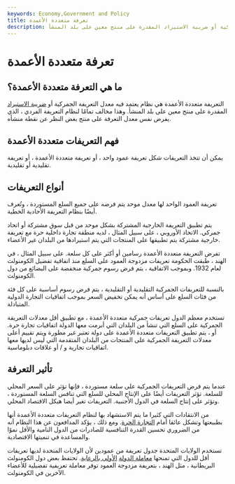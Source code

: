 ```yaml
---
keywords: Economy,Government and Policy
title: تعرفة متعددة الأعمدة
description: التعريفة متعددة الأعمدة هي نظام يعتمد فيه معدل التعريفة الجمركية أو ضريبة الاستيراد المقدرة على منتج معين على بلد المنشأ.
---
```


# تعرفة متعددة الأعمدة
## ما هي التعرفة متعددة الأعمدة؟

التعريفة متعددة الأعمدة هي نظام يعتمد فيه معدل التعريفة الجمركية أو [ضريبة الاستيراد](/import-duty) المقدرة على منتج معين على بلد المنشأ. وهذا مخالف تمامًا لنظام التعريفة الفردي ، الذي يفرض نفس معدل التعرفة على منتج بغض النظر عن نقطة منشأه.

## فهم التعريفات متعددة الأعمدة

يمكن أن تتخذ التعريفات شكل تعريفة عمود واحد ، أو تعريفة متعددة الأعمدة ، أو تعريفة تقليدية أو تقليدية.

## أنواع التعريفات

تعريفة العمود الواحد لها معدل موحد يتم فرضه على جميع السلع المستوردة ، وتُعرف أيضًا بنظام التعريفة الأحادية الخطية.

يتم تطبيق التعريفة الخارجية المشتركة بشكل موحد من قبل سوق مشتركة أو اتحاد جمركي. الاتحاد الأوروبي ، على سبيل المثال ، لديه منطقة تجارة داخلية حرة مع تعريفة خارجية مشتركة يتم تطبيقها على المنتجات التي يتم استيرادها من البلدان غير الأعضاء.

تفرض التعريفة متعددة الأعمدة رسامين أو أكثر على كل سلعة. على سبيل المثال ، في الهند ، طبقت الحكومة تعريفات مزدوجة العمود على السلع منذ اتفاقية تفضيل الكومنولث لعام 1932. وبموجب الاتفاقية ، يتم فرض رسوم جمركية منخفضة على البضائع من دول الكومنولث.

بالنسبة للتعريفات الجمركية التقليدية أو التقليدية ، يتم فرض رسوم أساسية على كل فئة من فئات السلع على أساس أنه يمكن تخفيض السعر بموجب اتفاقيات التجارة الدولية المتبادلة.

تستخدم معظم الدول تعريفات جمركية متعددة الأعمدة ، مع تطبيق أقل معدلات التعريفة الجمركية على السلع التي تنشأ من البلدان التي أبرمت معها الدولة اتفاقيات تجارة حرة. أو ، يتم تطبيق التعريفات متعددة الأعمدة على دولة تعتبر غير مطورة ويتم تقييم أعلى معدلات التعريفة الجمركية على المنتجات من البلدان المتقدمة التي ليس لديها معها اتفاقيات تجارية و / أو علاقات دبلوماسية.

## تأثير التعرفة

عندما يتم فرض التعريفات الجمركية على سلعة مستوردة ، فإنها تؤثر على السعر المحلي للسلعة. تؤثر التعريفات أيضًا على الإنتاج المحلي للسلع التي تنافس السلعة المستوردة ، وتؤثر على إنتاج السلعة في الدول الأجنبية. التعريفات تغير أيضا هيكل الاقتصاد المحلي.

من الانتقادات التي كثيرا ما يتم الاستشهاد بها لنظام التعريفات متعددة الأعمدة أنها بطبيعتها وتشكل عائقا أمام [التجارة الحرة](/free-trade). ومع ذلك ، يؤكد المدافعون عن هذا النظام أنه من الضروري تحسين القدرة التنافسية للصادرات من الدول النامية والأقل نموًا والمساعدة في تنميتها الاقتصادية.

تستخدم الولايات المتحدة جدول تعريفة من عمودين لأن الولايات المتحدة لديها تعريفات أقل للدول التي تمنحها [معاملة الدولة](/mostfavorednation) [الأولى بالرعاية](/mostfavorednation). تحتفظ بعض دول الكومنولث البريطانية ، مثل الهند ، بتعريفة مزدوجة العمود توفر معاملة تعريفية تفضيلية للأعضاء الآخرين في الكومنولث.

